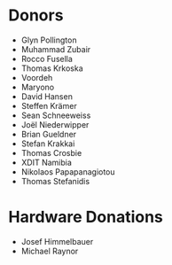 # Donors
* Glyn Pollington
* Muhammad Zubair
* Rocco Fusella
* Thomas Krkoska
* Voordeh
* Maryono
* David Hansen
* Steffen Krämer
* Sean Schneeweiss
* Joël Niederwipper
* Brian Gueldner
* Stefan Krakkai
* Thomas Crosbie
* XDIT Namibia
* Nikolaos Papapanagiotou
* Thomas Stefanidis

# Hardware Donations
* Josef Himmelbauer
* Michael Raynor
